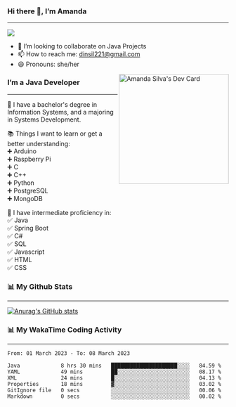 ### Hi there 👋, I’m Amanda
______________________________________________________________________________________________
![](https://komarev.com/ghpvc/?username=amanda-dasilva)

- 👯 I’m looking to collaborate on Java Projects
- 📫 How to reach me: dinsil221@gmail.com
- 😄 Pronouns: she/her

<a href="https://app.daily.dev/amandasilva"><img align="right" src="https://api.daily.dev/devcards/1570c08eeb544cb499dd79d3e26fd8c9.png?r=nd2" width="250" alt="Amanda Silva's Dev Card"/></a>






### I’m a Java Developer
______________________________________________________________________________________________

📌 I have a bachelor's degree in Information Systems, and a majoring in Systems Development.<br />

📚 Things I want to learn or get a better understanding:<br />
   :heavy_plus_sign: Arduino<br />
   :heavy_plus_sign: Raspberry Pi<br />
   :heavy_plus_sign: C<br />
   :heavy_plus_sign: C++<br />
   :heavy_plus_sign: Python<br />
   :heavy_plus_sign: PostgreSQL<br />
   :heavy_plus_sign: MongoDB<br />
 
 🎉 I have intermediate proficiency in:<br />
   :white_check_mark: Java<br />
   :white_check_mark: Spring Boot<br />
   :white_check_mark: C#<br />
   :white_check_mark: SQL<br />
   :white_check_mark: Javascript<br />
   :white_check_mark: HTML<br />
   :white_check_mark: CSS<br />
 
 
### 📊 My Github Stats
______________________________________________________________________________________________
[![Anurag's GitHub stats](https://github-readme-stats.vercel.app/api?username=amanda-dasilva&show_icons=true&theme=dark)](https://github.com/amanda-dasilva/github-readme-stats)


### 📊 My WakaTime Coding Activity
______________________________________________________________________________________________
<!--START_SECTION:waka-->

```text
From: 01 March 2023 - To: 08 March 2023

Java             8 hrs 30 mins   █████████████████████░░░░   84.59 %
YAML             49 mins         ██░░░░░░░░░░░░░░░░░░░░░░░   08.17 %
XML              24 mins         █░░░░░░░░░░░░░░░░░░░░░░░░   04.13 %
Properties       18 mins         ▓░░░░░░░░░░░░░░░░░░░░░░░░   03.02 %
GitIgnore file   0 secs          ░░░░░░░░░░░░░░░░░░░░░░░░░   00.06 %
Markdown         0 secs          ░░░░░░░░░░░░░░░░░░░░░░░░░   00.02 %
```

<!--END_SECTION:waka-->





<!--
**amanda-dasilva/amanda-dasilva** is a ✨ _special_ ✨ repository because its `README.md` (this file) appears on your GitHub profile.

Here are some ideas to get you started:

- 🔭 I’m currently working on ...
- 🌱 I’m currently learning ...
- 👯 I’m looking to collaborate on ...
- 🤔 I’m looking for help with ...
- 💬 Ask me about ...
- 📫 How to reach me: ...
- 😄 Pronouns: ...
- ⚡ Fun fact: ...
-->
